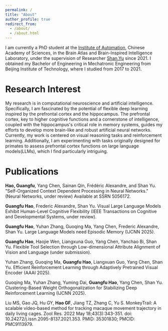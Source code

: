 ```yaml
---
permalink: /
title: "About"
author_profile: true
redirect_from: 
  - /about/
  - /about.html
---
```


I am currently a PhD student at the [Institute of Automation](http://www.ia.cas.cn/), Chinese Academy of Sciences, in the Brain Atlas and Brain-Inspired Intelligence Laboratory, under the supervision of Researcher [Shan.Yu](https://scholar.google.com/citations?user=YdaRHiIAAAAJ&hl=en&oi=ao) since 2021. I obtained my Bachelor of Engineering in Mechatronic Engineering from Beijing Institute of Technology, where I studied from 2017 to 2021.

Research Interest
======
My research is in computational neuroscience and artificial intelligence. Specifically, I am fascinated by the potential of flexible deep learning inspired by the prefrontal cortex and the hippocampus. The prefrontal cortex, key to higher cognitive functions and a cornerstone of intelligence, coupled with the hippocampus's critical role in memory systems, guides my efforts to develop more brain-like and robust artificial neural networks. Currently, my work is centered on visual reasoning tasks and reinforcement learning. Additionally, I am experimenting with tasks originally designed for primates to assess prefrontal cortex functions on large language models(LLMs), which I find particularly intriguing.

Publications
======
**Hao, Guangfu**, Yang Chen, Sainan Qin, Frédéric Alexandre, and Shan Yu. "Self-Organized Context Dependent Processing in Neural Networks." (Neural Networks, under review) Available at SSRN 5056172.

**Guangfu Hao**, Frederic Alexandre, Shan Yu. Visual Large Language Models Exhibit Human-Level Cognitive Flexibility (IEEE Transactions on Cognitive and Developmental Systems, under review).

**Guangfu Hao**, Yuhan Zhang, Guoqing Ma, Yang Chen, Frederic Alexandre, Shan Yu. Large Language Models need Episodic Memory (IJCNN 2025).

**Guangfu Hao**, Haojie Wen, Liangxuna Guo, Yang Chen, Yanchao Bi, Shan Yu. Flexible Tool Selection through Low-dimensional Attribute Alignment of Vision and Language (under submission).

Yuhan Zhang, Guoqing Ma, **Guangfu Hao**, Liangxuan Guo, Yang Chen, Shan Yu. Efficient Reinforcement Learning through Adaptively Pretrained Visual Encoder (AAAI 2025).

Guoqing Ma, Yuhan Zhang, Yuming Dai, **Guangfu Hao**, Yang Chen, Shan Yu. Clustering-Based Weight Orthogonalization for Stabilizing Deep Reinforcement Learning (IJCNN 2025).

Liu MS, Gao JQ, Hu GY, **Hao GF**, Jiang TZ, Zhang C, Yu S. MonkeyTrail: A scalable video-based method for tracking macaque movement trajectory in daily living cages. Zool Res. 2022 May 18;43(3):343-351. doi: 10.24272/j.issn.2095-8137.2021.353. PMID: 35301830; PMCID: PMC9113979.
